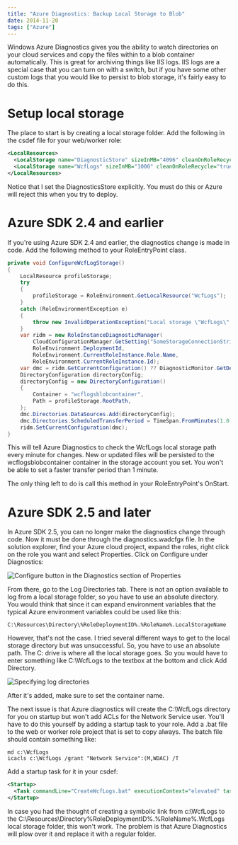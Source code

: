 ```yaml
---
title: "Azure Diagnostics: Backup Local Storage to Blob"
date: 2014-11-20
tags: ["Azure"]
---
```


Windows Azure Diagnostics gives you the ability to watch directories on your cloud services and copy the files within to a 
blob container automatically. This is great for archiving things like IIS logs. IIS logs are a special case that you can 
turn on with a switch, but if you have some other custom logs that you would like to persist to blob storage, it's fairly
easy to do this.

# Setup local storage
The place to start is by creating a local storage folder. Add the following in the csdef file for your web/worker role:

```xml
<LocalResources>
  <LocalStorage name="DiagnosticStore" sizeInMB="4096" cleanOnRoleRecycle="false" />
  <LocalStorage name="WcfLogs" sizeInMB="1000" cleanOnRoleRecycle="true" />
</LocalResources>
```

Notice that I set the DiagnosticsStore explicitly. You must do this or Azure will reject this when you try to deploy.

# Azure SDK 2.4 and earlier
If you're using Azure SDK 2.4 and earlier, the diagnostics change is made in code. Add the following method to your 
RoleEntryPoint class.

```csharp
private void ConfigureWcfLogStorage()
{
    LocalResource profileStorage;
    try
    {
        profileStorage = RoleEnvironment.GetLocalResource("WcfLogs");
    }
    catch (RoleEnvironmentException e)
    {
        throw new InvalidOperationException("Local storage \"WcfLogs\" not found.", e);
    }
    var ridm = new RoleInstanceDiagnosticManager(
        CloudConfigurationManager.GetSetting("SomeStorageConnectionString"),
        RoleEnvironment.DeploymentId,
        RoleEnvironment.CurrentRoleInstance.Role.Name,
        RoleEnvironment.CurrentRoleInstance.Id);
    var dmc = ridm.GetCurrentConfiguration() ?? DiagnosticMonitor.GetDefaultInitialConfiguration();
    DirectoryConfiguration directoryConfig;
    directoryConfig = new DirectoryConfiguration()
    {
        Container = "wcflogsblobcontainer",
        Path = profileStorage.RootPath,
    };
    dmc.Directories.DataSources.Add(directoryConfig);
    dmc.Directories.ScheduledTransferPeriod = TimeSpan.FromMinutes(1.0);
    ridm.SetCurrentConfiguration(dmc);
}
```

This will tell Azure Diagnostics to check the WcfLogs local storage path every minute for changes. New or 
updated files will be persisted to the wcflogsblobcontainer container in the storage account you set. You
won't be able to set a faster transfer period than 1 minute.

The only thing left to do is call this method in your RoleEntryPoint's OnStart.

# Azure SDK 2.5 and later
In Azure SDK 2.5, you can no longer make the diagnostics change through code. Now it must be done through 
the diagnostics.wadcfgx file. In the solution explorer, find your Azure cloud project, expand the roles,
right click on the role you want and select Properties. Click on Configure under Diagnostics:

![Configure button in the Diagnostics section of Properties](/img/CopyLocalStorageToBlob_ConfigDiag.png "Configure button in the Diagnostics section of Properties")

From there, go to the Log Directories tab. There is not an option available to log from a local storage
folder, so you have to use an absolute directory. You would think that since it can expand environment
variables that the typical Azure environment variables could be used like this:

```
C:\Resources\Directory\%RoleDeploymentID%.%RoleName%.LocalStorageName
```

However, that's not the case. I tried several different ways to get to the local storage directory but
was unsuccessful. So, you have to use an absolute path. The C: drive is where all the local storage 
goes. So you would have to enter something like C:\WcfLogs to the textbox at the bottom and click 
Add Directory.

![Specifying log directories](/img/CopyLocalStorageToBlob_LogDirectories.png "Specifying log directories")

After it's added, make sure to set the container name.

The next issue is that Azure diagnostics will create the C:\WcfLogs directory for you on startup but
won't add ACLs for the Network Service user. You'll have to do this yourself by adding a startup 
task to your role. Add a .bat file to the web or worker role project that is set to copy always.
The batch file should contain something like:

```
md c:\WcfLogs
icacls c:\WcfLogs /grant "Network Service":(M,WDAC) /T
```

Add a startup task for it in your csdef:
```xml
<Startup>
  <Task commandLine="CreateWcfLogs.bat" executionContext="elevated" taskType="simple" />
</Startup>
```

In case you had the thought of creating a symbolic link from c:\WcfLogs to the 
C:\Resources\Directory\%RoleDeploymentID%.%RoleName%.WcfLogs local storage folder, this won't
work. The problem is that Azure Diagnostics will plow over it and replace it with a regular 
folder.
